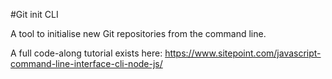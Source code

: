 #Git init CLI

A tool to initialise new Git repositories from the command line.

A full code-along tutorial exists here: https://www.sitepoint.com/javascript-command-line-interface-cli-node-js/
